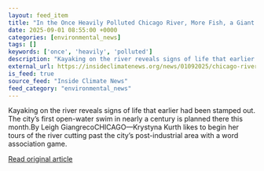 ```yaml
---
layout: feed_item
title: "In the Once Heavily Polluted Chicago River, More Fish, a Giant Snapping Turtle and an Upcoming Swim"
date: 2025-09-01 08:55:00 +0000
categories: [environmental_news]
tags: []
keywords: ['once', 'heavily', 'polluted']
description: "Kayaking on the river reveals signs of life that earlier had been stamped out"
external_url: https://insideclimatenews.org/news/01092025/chicago-river-pollution-cleanup/
is_feed: true
source_feed: "Inside Climate News"
feed_category: "environmental_news"
---
```


Kayaking on the river reveals signs of life that earlier had been stamped out. The city’s first open-water swim in nearly a century is planned there this month.By Leigh GiangrecoCHICAGO—Krystyna Kurth likes to begin her tours of the river cutting past the city’s post-industrial area with a word association game.

[Read original article](https://insideclimatenews.org/news/01092025/chicago-river-pollution-cleanup/)
